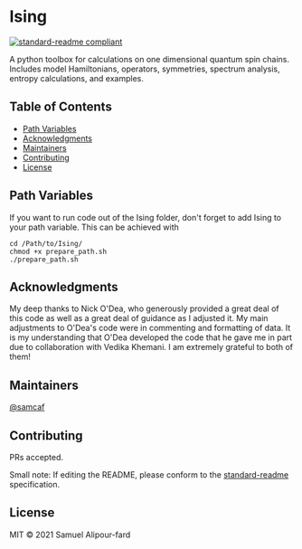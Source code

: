 # Ising

[![standard-readme compliant](https://img.shields.io/badge/standard--readme-OK-green.svg?style=flat-square)](https://github.com/RichardLitt/standard-readme)

A python toolbox for calculations on one dimensional quantum spin chains. Includes model Hamiltonians, operators, symmetries, spectrum analysis, entropy calculations, and examples.


## Table of Contents

- [Path Variables](#pathvars)
- [Acknowledgments](#acknowledgments)
- [Maintainers](#maintainers)
- [Contributing](#contributing)
- [License](#license)


## <a name="pathvars"></a> Path Variables
If you want to run code out of the Ising folder, don't forget to add Ising to your path variable. This can be achieved with
```
cd /Path/to/Ising/
chmod +x prepare_path.sh
./prepare_path.sh
```

## <a name="pathvars"></a> Acknowledgments
My deep thanks to Nick O'Dea, who generously provided a great deal of this code as well as a great deal of guidance as I adjusted it. My main adjustments to O'Dea's code were in commenting and formatting of data. It is my understanding that O'Dea developed the code that he gave me in part due to collaboration with Vedika Khemani. I am extremely grateful to both of them!

## <a name="maintainers"></a> Maintainers

[@samcaf](https://github.com/samcaf)

## <a name="contributing"></a> Contributing

PRs accepted.

Small note: If editing the README, please conform to the [standard-readme](https://github.com/RichardLitt/standard-readme) specification.

## <a name="license"></a> License

MIT © 2021 Samuel Alipour-fard
